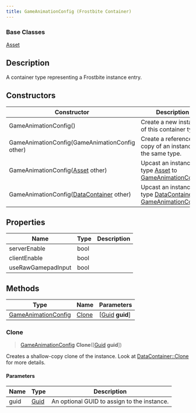 ```yaml
---
title: GameAnimationConfig (Frostbite Container)
---
```

### Base Classes

[Asset](Asset)

## Description

A container type representing a Frostbite instance entry.

## Constructors

| Constructor                                                                    | Description                                                                                                                   |
| ------------------------------------------------------------------------------ | ----------------------------------------------------------------------------------------------------------------------------- |
| GameAnimationConfig()                                                          | Create a new instance of this container type.                                                                                 |
| GameAnimationConfig(GameAnimationConfig other)                                 | Create a reference copy of an instance of the same type.                                                                      |
| GameAnimationConfig([Asset](Asset) other)                                      | Upcast an instance of type [Asset](Asset) to [GameAnimationConfig](GameAnimationConfig).                                      |
| GameAnimationConfig([DataContainer](/vext/ref/cls/shr/datacontainer) other) | Upcast an instance of type [DataContainer](/vext/ref/cls/shr/datacontainer) to [GameAnimationConfig](GameAnimationConfig). |

## Properties

| Name               | Type | Description |
| ------------------ | ---- | ----------- |
| serverEnable       | bool |             |
| clientEnable       | bool |             |
| useRawGamepadInput | bool |             |

## Methods

| Type                                       | Name            | Parameters                                     |
| ------------------------------------------ | --------------- | ---------------------------------------------- |
| [GameAnimationConfig](GameAnimationConfig) | [Clone](#clone) | \[[Guid](/vext/ref/cls/shr/guid) **guid**\] |

### Clone

> [GameAnimationConfig](GameAnimationConfig) **Clone**(\[[Guid](/vext/ref/cls/shr/guid) **guid**\])

Creates a shallow-copy clone of the instance. Look at [DataContainer::Clone](/vext/ref/cls/shr/datacontainer#clone) for more details.

#### Parameters

| Name | Type         | Description                                 |
| ---- | ------------ | ------------------------------------------- |
| guid | [Guid](Guid) | An optional GUID to assign to the instance. |
